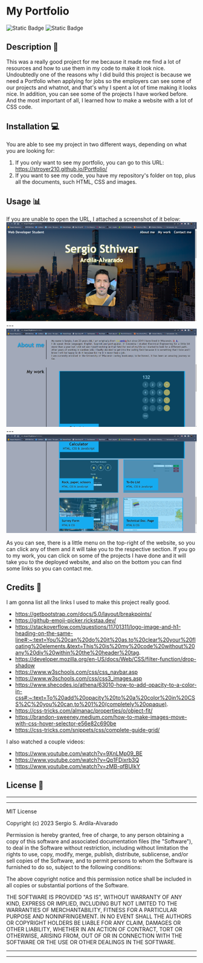 # My Portfolio
![Static Badge](https://img.shields.io/badge/HTML-%23E86B20?style=for-the-badge&logo=html5&labelColor=black) ![Static Badge](https://img.shields.io/badge/CSS-%2388C8EB?style=for-the-badge&logo=css3&logoColor=%235BB4EB&labelColor=black)

## Description  :bookmark_tabs:

This was a really good project for me because it made me find a lot of resources and how to use them in my code to make it look nice.
Undoubtedly one of the reasons why I did build this project is because we need a Portfolio when applying for jobs so the employers can see some of our projects and whatnot, and that's why I spent a lot of time making it looks nice. In addition, you can see some of the projects I have worked before. And the most important of all, I learned how to make a website with a lot of CSS code.

## Installation :computer:

You are able to see my project in two different ways, depending on what you are looking for:

 1. If you only want to see my portfolio, you can go to this URL: https://stroyer210.github.io/Portfolio/
 2. If you want to see my code, you have my repository's folder on top, plus all the documents, such HTML, CSS and images.

## Usage :bar_chart:
If you are unable to open the URL, I attached a screenshot of it below:
    ![This is a screenshot of how the website looks on top.](Assets/Images/screenshot1.png)
    ---
    ![This is a screenshot of how the website looks when you are on the first project.](Assets/Images/screenshot2.png)
    ---
    ![This is a screenshot of how the website looks when you see the other projects.](Assets/Images/screenshot3.png)
    
As you can see, there is a little menu on the top-right of the website, so you can click any of them and it will take you to the respective section. If you go to my work, you can click on some of the projects I have done and it will take you to the deployed website, and also on the bottom you can find some links so you can contact me.

## Credits :email:

I am gonna list all the links I used to make this project really good.
 - https://getbootstrap.com/docs/5.0/layout/breakpoints/
 - https://github-emoji-picker.rickstaa.dev/
 - https://stackoverflow.com/questions/11701311/logo-image-and-h1-heading-on-the-same-line#:~:text=You%20can%20do%20it%20as,to%20clear%20your%20floating%20elements.&text=This%20is%20my%20code%20without%20any%20div%20within%20the%20header%20tag.
 - https://developer.mozilla.org/en-US/docs/Web/CSS/filter-function/drop-shadow
 - https://www.w3schools.com/css/css_navbar.asp
 - https://www.w3schools.com/css/css3_images.asp
 - https://www.shecodes.io/athena/63010-how-to-add-opacity-to-a-color-in-css#:~:text=To%20add%20opacity%20to%20a%20color%20in%20CSS%2C%20you%20can,to%201%20(completely%20opaque).
 - https://css-tricks.com/almanac/properties/o/object-fit/
 - https://brandon-sweeney.medium.com/how-to-make-images-move-with-css-hover-selector-e56e82c690be
 - https://css-tricks.com/snippets/css/complete-guide-grid/

I also watched a couple videos:
- https://www.youtube.com/watch?v=9XnLMp09_BE
- https://www.youtube.com/watch?v=Qp1FDixrb3Q
- https://www.youtube.com/watch?v=zMB-qfBUIkY


## License :memo:
---
---
MIT License

Copyright (c) 2023 Sergio S. Ardila-Alvarado

Permission is hereby granted, free of charge, to any person obtaining a copy
of this software and associated documentation files (the "Software"), to deal
in the Software without restriction, including without limitation the rights
to use, copy, modify, merge, publish, distribute, sublicense, and/or sell
copies of the Software, and to permit persons to whom the Software is
furnished to do so, subject to the following conditions:

The above copyright notice and this permission notice shall be included in all
copies or substantial portions of the Software.

THE SOFTWARE IS PROVIDED "AS IS", WITHOUT WARRANTY OF ANY KIND, EXPRESS OR
IMPLIED, INCLUDING BUT NOT LIMITED TO THE WARRANTIES OF MERCHANTABILITY,
FITNESS FOR A PARTICULAR PURPOSE AND NONINFRINGEMENT. IN NO EVENT SHALL THE
AUTHORS OR COPYRIGHT HOLDERS BE LIABLE FOR ANY CLAIM, DAMAGES OR OTHER
LIABILITY, WHETHER IN AN ACTION OF CONTRACT, TORT OR OTHERWISE, ARISING FROM,
OUT OF OR IN CONNECTION WITH THE SOFTWARE OR THE USE OR OTHER DEALINGS IN THE
SOFTWARE.

---
---


